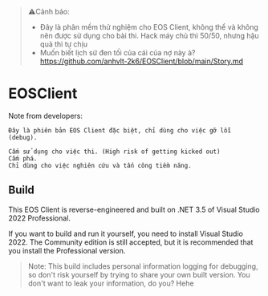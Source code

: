 > ⚠️Cảnh báo:
>
> + Đây là phân mềm thử nghiệm cho EOS Client, không thể và không nên được sử dụng cho bài thi. Hack máy chủ thì 50/50, nhưng hậu quả thì tự chịu
> + Muốn biết lịch sử đen tối của cái của nợ này à? https://github.com/anhvlt-2k6/EOSClient/blob/main/Story.md

# EOSClient

Note from developers:

```text
Đây là phiên bản EOS Client đặc biệt, chỉ dùng cho việc gỡ lỗi (debug).

Cấm sử dụng cho việc thi. (High risk of getting kicked out)
Cấm phá.
Chỉ dùng cho việc nghiên cứu và tấn công tiềm năng.
```

## Build

This EOS Client is reverse-engineered and built on .NET 3.5 of Visual Studio 2022 Professional.

If you want to build and run it yourself, you need to install Visual Studio 2022. The Community edition is still accepted, but it is recommended that you install the Professional version.

> Note: This build includes personal information logging for debugging, so don't risk yourself by trying to share your own built version. You don't want to leak your information, do you? Hehe
